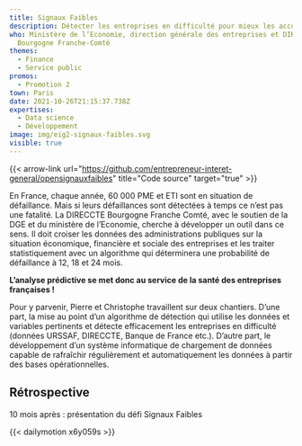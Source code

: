 ```yaml
---
title: Signaux Faibles
description: Détecter les entreprises en difficulté pour mieux les accompagner
who: Ministère de l’Economie, direction générale des entreprises et DIRECCTE
  Bourgogne Franche-Comté
themes:
  - Finance
  - Service public
promos:
  - Promotion 2
town: Paris
date: 2021-10-26T21:15:37.738Z
expertises:
  - Data science
  - Développement
image: img/eig2-signaux-faibles.svg
visible: true
---
```

{{< arrow-link url="https://github.com/entrepreneur-interet-general/opensignauxfaibles" title="Code source" target="true" >}}

En France, chaque année, 60 000 PME et ETI sont en situation de défaillance. Mais si leurs défaillances sont détectées à temps ce n’est pas une fatalité. La DIRECCTE Bourgogne Franche Comté, avec le soutien de la DGE et du ministère de l’Economie, cherche à développer un outil dans ce sens. Il doit croiser les données des administrations publiques sur la situation économique, financière et sociale des entreprises et les traiter statistiquement avec un algorithme qui déterminera une probabilité de défaillance à 12, 18 et 24 mois.

**L’analyse prédictive se met donc au service de la santé des entreprises françaises !**

Pour y parvenir, Pierre et Christophe travaillent sur deux chantiers. D’une part, la mise au point d’un algorithme de détection qui utilise les données et variables pertinents et détecte efficacement les entreprises en difficulté (données URSSAF, DIRECCTE, Banque de France etc.). D’autre part, le développement d’un système informatique de chargement de données capable de rafraîchir régulièrement et automatiquement les données à partir des bases opérationnelles.

## Rétrospective

10 mois après : présentation du défi Signaux Faibles

{{< dailymotion x6y059s >}}